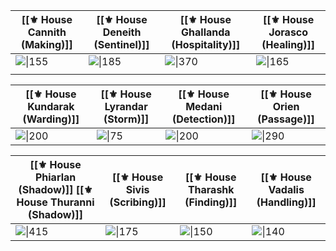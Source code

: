 
| [[⚜️ House Cannith (Making)]]                                      | [[⚜️ House Deneith (Sentinel)]]                                    | [[⚜️ House Ghallanda (Hospitality)]]                               | [[⚜️ House Jorasco (Healing)]]                                     |
| ------------------------------------------------------------------ | ------------------------------------------------------------------ | ------------------------------------------------------------------ | ------------------------------------------------------------------ |
| ![\|155](https://5etools.seansbox.com/img/book/ERLW/038-1-24.webp) | ![\|185](https://5etools.seansbox.com/img/book/ERLW/044-1-30.webp) | ![\|370](https://5etools.seansbox.com/img/book/ERLW/036-1-22.webp) | ![\|165](https://5etools.seansbox.com/img/book/ERLW/034-1-20.webp) |
|                                                                    |                                                                    |                                                                    |                                                                    |

| [[⚜️ House Kundarak (Warding)]]                                    | [[⚜️ House Lyrandar (Storm)]]                                     | [[⚜️ House Medani (Detection)]]                                    | [[⚜️ House Orien (Passage)]]                                       |
| ------------------------------------------------------------------ | ----------------------------------------------------------------- | ------------------------------------------------------------------ | ------------------------------------------------------------------ |
| ![\|200](https://5etools.seansbox.com/img/book/ERLW/050-1-36.webp) | ![\|75](https://5etools.seansbox.com/img/book/ERLW/048-1-34.webp) | ![\|200](https://5etools.seansbox.com/img/book/ERLW/028-1-14.webp) | ![\|290](https://5etools.seansbox.com/img/book/ERLW/040-1-26.webp) |

| [[⚜️ House Phiarlan (Shadow)]] [[⚜️ House Thuranni (Shadow)]]      | [[⚜️ House Sivis (Scribing)]]                                      | [[⚜️ House Tharashk (Finding)]]                                    | [[⚜️ House Vadalis (Handling)]]                                        |
| ------------------------------------------------------------------ | ------------------------------------------------------------------ | ------------------------------------------------------------------ | ---------------------------------------------------------------------- |
| ![\|415](https://5etools.seansbox.com/img/book/ERLW/046-1-32.webp) | ![\|175](https://5etools.seansbox.com/img/book/ERLW/042-1-28.webp) | ![\|150](https://5etools.seansbox.com/img/book/ERLW/030-1-16.webp) | ![\|140](https://5etools.seansbox.com/img/book/ERLW/032-1-18.webp)<br> |
